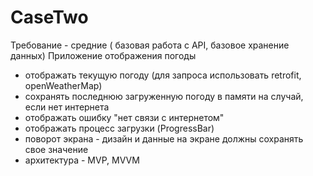 # CaseTwo

Требование - средние ( базовая работа с API, базовое хранение данных)
Приложение отображения погоды
- отображать текущую погоду (для запроса использовать retrofit, openWeatherMap)
- сохранять последнюю загруженную погоду в памяти на случай, если нет интернета
- отображать ошибку "нет связи с интернетом"
- отображать процесс загрузки (ProgressBar)
- поворот экрана - дизайн и данные на экране должны сохранять свое значение
- архитектура - MVP, MVVM
